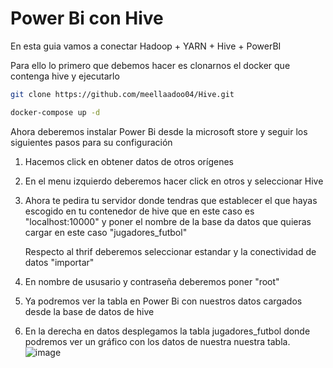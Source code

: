 # Power Bi con Hive

En esta guia vamos a conectar Hadoop + YARN + Hive + PowerBI

Para ello lo primero que debemos hacer es clonarnos el docker que contenga hive y ejecutarlo

```bash
git clone https://github.com/meellaadoo04/Hive.git
```

```bash
docker-compose up -d
```

Ahora deberemos instalar Power Bi desde la microsoft store y seguir los siguientes pasos para su configuración

1. Hacemos click en obtener datos de otros orígenes

2. En el menu izquierdo deberemos hacer click en otros y seleccionar Hive

3. Ahora te pedira tu servidor donde tendras que establecer el que hayas escogido en tu contenedor de hive que en este caso es "localhost:10000" y poner el nombre de la base da datos que quieras cargar en este caso "jugadores_futbol"

   Respecto al thrif deberemos seleccionar estandar y la conectividad de datos "importar"

4. En nombre de ususario y contraseña deberemos poner "root"

5. Ya podremos ver la tabla en Power Bi con nuestros datos cargados desde la base de datos de hive

6. En la derecha en datos desplegamos la tabla jugadores_futbol donde podremos ver un gráfico con los datos de nuestra nuestra tabla.
   ![image](https://github.com/user-attachments/assets/6503c229-3dd1-43dd-9c17-bc7a9a37f787)


   

